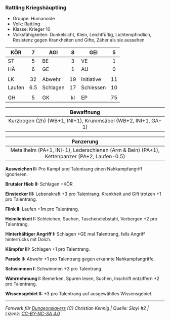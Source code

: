 ### Rattling Kriegshäuptling

- Gruppe: Humanoide
- Volk: Rattling
- Klasse: Krieger 10
- Volksfähigkeiten: Dunkelsicht, Klein, Leichtfüßig, Lichtempfindlich, Resistenz gegen Krankheiten und Gifte, Zäher als sie aussehen

| KÖR    |  7  | AGI      |  8  | GEI        |  5  |
| ------ | :-: | -------- | :-: | ---------- | :-: |
| ST     |  5  | BE       |  3  | VE         |  1  |
| HÄ     |  6  | GE       |  1  | AU         |  0  |
|        |     |          |     |            |     |
| LK     | 32  | Abwehr   | 19  | Initiative | 11  |
| Laufen | 6.5 | Schlagen | 17  | Schiessen  | 10  |
|        |     |          |     |            |     |
| GH     |  5  | GK       | kl  | EP         | 75  |

|                          Bewaffnung                          |
| :----------------------------------------------------------: |
| Kurzbogen (2h) (WB+1, INI+1), Krummsäbel (WB+2, INI+1, GA-1) |

|                                          Panzerung                                           |
| :------------------------------------------------------------------------------------------: |
| Metallhelm (PA+1, INI-1), Lederschienen (Arm & Bein) (PA+1), Kettenpanzer (PA+2, Laufen-0.5) |

**Ausweichen II:** Pro Kampf und Talentrang einen Nahkampfangriff ignorieren.

**Brutaler Hieb II:** Schlagen +KÖR

**Einstecker III:** Lebenskraft +3 pro Talentrang. Krankheit und Gift trotzen +1 pro Talentrang.

**Flink II:** Laufen +1m pro Talentrang.

**Heimlichkeit I:** Schleichen, Suchen, Taschendiebstahl, Verbergen +2 pro Talentrang.

**Hinterhältiger Angriff I:** Schlagen +GE mal Talentrang, falls Angriff hinterrücks mit Dolch.

**Kämpfer III:** Schlagen +1 pro Talentrang.

**Parade II:** Abwehr +1 pro Talentrang gegen erkannte Nahkampfangriffe.

**Schwimmen I:** Schwimmen +3 pro Talentrang.

**Wahrnehmung I:** Bemerken, Spuren lesen, Suchen, Inschrift entziffern +2 pro Talentrang.

**Wissensgebiet II:** +3 pro Talentrang auf ausgewähltes Wissensgebiet.

---

_Fanwerk für [Dungeonslayers](https://www.dungeonslayers.net/) (C) Christian Kennig | Quelle: Slay! #2 | Lizenz: [CC-BY-NC-SA 4.0](https://creativecommons.org/licenses/by-nc-sa/4.0/deed.de)_
